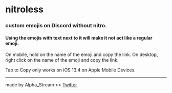 # nitroless
### custom emojis on Discord without nitro.
#### Using the emojis with text next to it will make it not act like a regular emoji.

On mobile, hold on the name of the emoji and copy the link.
On desktop, right click on the name of the emoji and copy the link.

Tap to Copy only works on iOS 13.4 on Apple Mobile Devices.

***
made by Alpha_Stream  >>  [Twitter](https://twitter.com/Kutarin_)